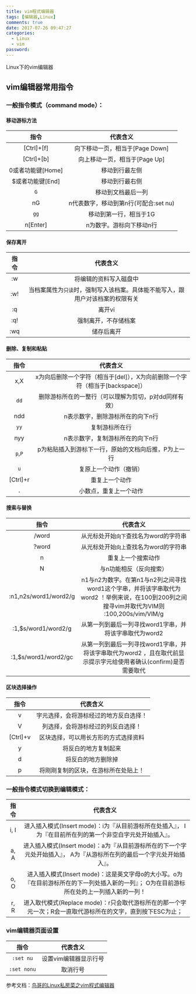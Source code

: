 ```yaml
---
title: vim程式编辑器
tags: [编辑器,Linux]
comments: true
date: 2017-07-26 09:47:27
categories: 
  - Linux
  - vim
password:
---
```

Linux下的vim编辑器
<!-- more -->

## vim编辑器常用指令

###  一般指令模式（command mode）：
####  移动游标方法
|指令|代表含义|
|:--:|:--:|
|[Ctrl]+[f]|向下移动一页，相当于[Page Down]|
|[Ctrl]+[b]|向上移动一页，相当于[Page Up]|
|0或者功能键[Home]|移动到行最左侧|
|$或者功能键[End]|移动到行最右侧|
|`G`|移动到文档最后一列|
|nG|n代表数字，移动到第n行(可配合:set nu)|
|`gg`|移动到第一行，相当于1G|
|n[Enter]|n为数字。游标向下移动n行|

####  保存离开

|指令|代表含义|
|:--:|:--:|
|:w|将编辑的资料写入磁盘中|
|:w!|当档案属性为`只读`时，强制写入该档案。具体能不能写入，跟用户对该档案的权限有关|
|:q|离开vi|
|:q!|强制离开，不存储档案|
|:wq|储存后离开|

#### 删除、复制和粘贴

|指令|代表含义|
|:--:|:--:|
|x,X|x为向后删除一个字符（相当于[del]），X为向前删除一个字符（相当于[backspace]）|
|`dd`|删除游标所在的一整行（可以理解为剪切，p对dd同样有效）|
|ndd|n表示数字，删除游标所在的向下n行|
|`yy`|复制游标所在行|
|nyy|n表示数字，复制游标所在的向下n行|
|`p`,`P`|p为粘贴插入到游标下一行，原始的文档向后推，P为上一行|
|`u`|复原上一个动作（撤销）|
|[Ctrl]+r|重复上一个动作|
|`.`|小数点，重复上一个动作|

#### 搜索与替换

|         指令          |                           代表含义                           |
| :-------------------: | :----------------------------------------------------------: |
|         /word         |            从光标处开始`向下`查找名为word的字符串            |
|         ?word         |            从光标处开始`向上`查找名为word的字符串            |
|           n           |                      重复上一个搜索动作                      |
|           N           |                   与n功能相反（反向搜索）                    |
| :n1,n2s/word1/word2/g | n1与n2为数字。在第n1与n2列之间寻找word1这个字串，并将该字串取代为word2 ！举例来说，在100到200列之间搜寻vim并取代为VIM则<br />:100,200s/vim/VIM/g |
|  :1,$s/word1/word2/g  |    从第一列到最后一列寻找word1字串，并将该字串取代为word2    |
| :1,$s/word1/word2/gc  | 从第一列到最后一列寻找word1字串，并将该字串取代为word2 ，且在取代前显示提示字元给使用者确认(confirm)是否需要取代 |

#### 区块选择操作

|指令|代表含义|
|:--:|:--:|
|v|字元选择，会将游标经过的地方反白选择！|
|V|列选择，会将游标经过的列反白选择！|
|[Ctrl]+v|区块选择，可以用长方形的方式选择资料|
|y|将反白的地方复制起来|
|d|将反白的地方删除掉|
|p|将刚刚复制的区块，在游标所在处贴上！|

### 一般指令模式切换到编辑模式：

|指令|代表含义|
|:--:|:--:|
|i, I|进入插入模式(Insert mode)：i为『从目前游标所在处插入』， I为『在目前所在列的第一个非空白字元处开始插入』。|
|a, A|进入插入模式(Insert mode)：a为『从目前游标所在的下一个字元处开始插入』， A为『从游标所在列的最后一个字元处开始插入』。|
|o, O|进入插入模式(Insert mode)：这是英文字母o的大小写。o为『在目前游标所在的下一列处插入新的一列』； O为在目前游标所在处的上一列插入新的一列！|
|r, R|进入取代模式(Replace mode)：r只会取代游标所在的那一个字元一次；R会一直取代游标所在的文字，直到按下ESC为止；|

### vim编辑器页面设置
|指令|代表含义|
|:--:|:--:|
|`:set nu`|设置vim编辑器显示行号|
|`:set nonu`|取消行号|

参考文档：[鸟哥的Linux私房菜之vim程式编辑器](http://linux.vbird.org/linux_basic/0310vi.php)
